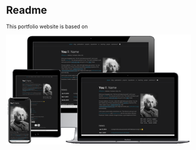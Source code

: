 # Readme

This portfolio website is based on

[![Preview](readme_preview/al-folio-preview.png)](https://alshedivat.github.io/al-folio/)